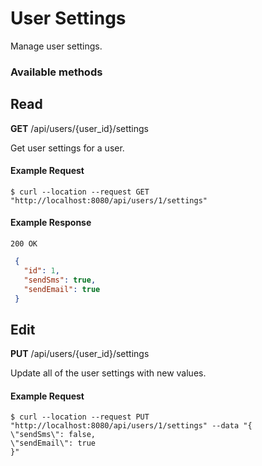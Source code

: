 # User Settings

Manage user settings.

### Available methods

## Read

**GET** /api/users/{user_id}/settings

Get user settings for a user.

#### Example Request
    $ curl --location --request GET "http://localhost:8080/api/users/1/settings"
#### Example Response
`200 OK`

``` json
 {
   "id": 1,
   "sendSms": true,
   "sendEmail": true
 }
```
## Edit

**PUT** /api/users/{user_id}/settings

Update all of the user settings with new values.

#### Example Request

    $ curl --location --request PUT "http://localhost:8080/api/users/1/settings" --data "{
    \"sendSms\": false,
    \"sendEmail\": true
    }"

